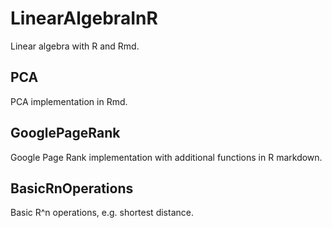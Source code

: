 # LinearAlgebraInR
Linear algebra with R and Rmd.

## PCA
PCA implementation in Rmd.

## GooglePageRank
Google Page Rank implementation with additional functions in R markdown.

## BasicRnOperations

Basic R^n operations, e.g. shortest distance.
